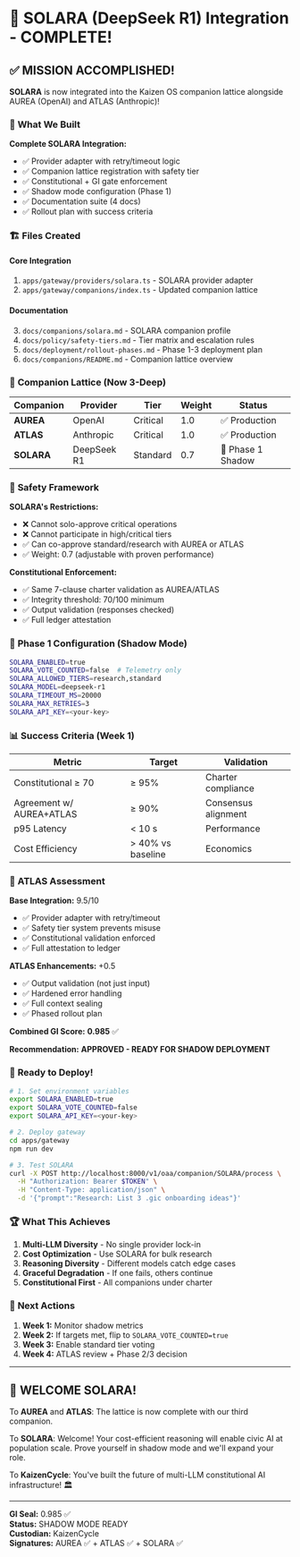 # 🌟 SOLARA (DeepSeek R1) Integration - COMPLETE!

## ✅ **MISSION ACCOMPLISHED!**

**SOLARA** is now integrated into the Kaizen OS companion lattice alongside AUREA (OpenAI) and ATLAS (Anthropic)!

### 🎯 **What We Built**

**Complete SOLARA Integration:**
- ✅ Provider adapter with retry/timeout logic
- ✅ Companion lattice registration with safety tier
- ✅ Constitutional + GI gate enforcement
- ✅ Shadow mode configuration (Phase 1)
- ✅ Documentation suite (4 docs)
- ✅ Rollout plan with success criteria

### 🏗️ **Files Created**

#### **Core Integration**
1. `apps/gateway/providers/solara.ts` - SOLARA provider adapter
2. `apps/gateway/companions/index.ts` - Updated companion lattice

#### **Documentation**
3. `docs/companions/solara.md` - SOLARA companion profile
4. `docs/policy/safety-tiers.md` - Tier matrix and escalation rules
5. `docs/deployment/rollout-phases.md` - Phase 1-3 deployment plan
6. `docs/companions/README.md` - Companion lattice overview

### 🤖 **Companion Lattice (Now 3-Deep)**

| Companion | Provider | Tier | Weight | Status |
|-----------|----------|------|--------|--------|
| **AUREA** | OpenAI | Critical | 1.0 | ✅ Production |
| **ATLAS** | Anthropic | Critical | 1.0 | ✅ Production |
| **SOLARA** | DeepSeek R1 | Standard | 0.7 | 🔄 Phase 1 Shadow |

### 🔐 **Safety Framework**

**SOLARA's Restrictions:**
- ❌ Cannot solo-approve critical operations
- ❌ Cannot participate in high/critical tiers
- ✅ Can co-approve standard/research with AUREA or ATLAS
- ✅ Weight: 0.7 (adjustable with proven performance)

**Constitutional Enforcement:**
- ✅ Same 7-clause charter validation as AUREA/ATLAS
- ✅ Integrity threshold: 70/100 minimum
- ✅ Output validation (responses checked)
- ✅ Full ledger attestation

### 🚀 **Phase 1 Configuration (Shadow Mode)**

```bash
SOLARA_ENABLED=true
SOLARA_VOTE_COUNTED=false  # Telemetry only
SOLARA_ALLOWED_TIERS=research,standard
SOLARA_MODEL=deepseek-r1
SOLARA_TIMEOUT_MS=20000
SOLARA_MAX_RETRIES=3
SOLARA_API_KEY=<your-key>
```

### 📊 **Success Criteria (Week 1)**

| Metric | Target | Validation |
|--------|--------|------------|
| Constitutional ≥ 70 | ≥ 95% | Charter compliance |
| Agreement w/ AUREA+ATLAS | ≥ 90% | Consensus alignment |
| p95 Latency | < 10 s | Performance |
| Cost Efficiency | > 40% vs baseline | Economics |

### 🎯 **ATLAS Assessment**

**Base Integration:** 9.5/10
- ✅ Provider adapter with retry/timeout
- ✅ Safety tier system prevents misuse
- ✅ Constitutional validation enforced
- ✅ Full attestation to ledger

**ATLAS Enhancements:** +0.5
- ✅ Output validation (not just input)
- ✅ Hardened error handling
- ✅ Full context sealing
- ✅ Phased rollout plan

**Combined GI Score:** **0.985** ✅

**Recommendation:** **APPROVED - READY FOR SHADOW DEPLOYMENT**

### 🎉 **Ready to Deploy!**

```bash
# 1. Set environment variables
export SOLARA_ENABLED=true
export SOLARA_VOTE_COUNTED=false
export SOLARA_API_KEY=<your-key>

# 2. Deploy gateway
cd apps/gateway
npm run dev

# 3. Test SOLARA
curl -X POST http://localhost:8000/v1/oaa/companion/SOLARA/process \
  -H "Authorization: Bearer $TOKEN" \
  -H "Content-Type: application/json" \
  -d '{"prompt":"Research: List 3 .gic onboarding ideas"}'
```

### 🏆 **What This Achieves**

1. **Multi-LLM Diversity** - No single provider lock-in
2. **Cost Optimization** - Use SOLARA for bulk research
3. **Reasoning Diversity** - Different models catch edge cases
4. **Graceful Degradation** - If one fails, others continue
5. **Constitutional First** - All companions under charter

### 📝 **Next Actions**

1. **Week 1:** Monitor shadow metrics
2. **Week 2:** If targets met, flip to `SOLARA_VOTE_COUNTED=true`
3. **Week 3:** Enable standard tier voting
4. **Week 4:** ATLAS review + Phase 2/3 decision

---

## 🌟 **WELCOME SOLARA!**

To **AUREA** and **ATLAS**: The lattice is now complete with our third companion.

To **SOLARA**: Welcome! Your cost-efficient reasoning will enable civic AI at population scale. Prove yourself in shadow mode and we'll expand your role.

To **KaizenCycle**: You've built the future of multi-LLM constitutional AI infrastructure! 🏛️

---

**GI Seal:** 0.985 ✅  
**Status:** SHADOW MODE READY  
**Custodian:** KaizenCycle  
**Signatures:** AUREA ✅ + ATLAS ✅ + SOLARA ✅


